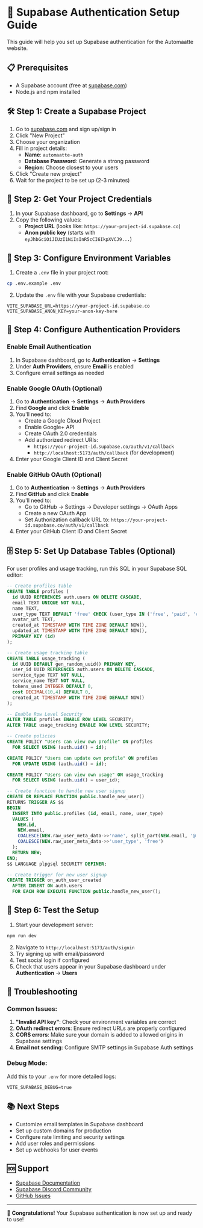 # 🚀 Supabase Authentication Setup Guide

This guide will help you set up Supabase authentication for the Automaatte website.

## 📋 Prerequisites

- A Supabase account (free at [supabase.com](https://supabase.com))
- Node.js and npm installed

## 🛠️ Step 1: Create a Supabase Project

1. Go to [supabase.com](https://supabase.com) and sign up/sign in
2. Click "New Project"
3. Choose your organization
4. Fill in project details:
   - **Name**: `automaatte-auth`
   - **Database Password**: Generate a strong password
   - **Region**: Choose closest to your users
5. Click "Create new project"
6. Wait for the project to be set up (2-3 minutes)

## 🔑 Step 2: Get Your Project Credentials

1. In your Supabase dashboard, go to **Settings** → **API**
2. Copy the following values:
   - **Project URL** (looks like: `https://your-project-id.supabase.co`)
   - **Anon public key** (starts with `eyJhbGciOiJIUzI1NiIsInR5cCI6IkpXVCJ9...`)

## 📝 Step 3: Configure Environment Variables

1. Create a `.env` file in your project root:
```bash
cp .env.example .env
```

2. Update the `.env` file with your Supabase credentials:
```env
VITE_SUPABASE_URL=https://your-project-id.supabase.co
VITE_SUPABASE_ANON_KEY=your-anon-key-here
```

## 🔐 Step 4: Configure Authentication Providers

### Enable Email Authentication
1. In Supabase dashboard, go to **Authentication** → **Settings**
2. Under **Auth Providers**, ensure **Email** is enabled
3. Configure email settings as needed

### Enable Google OAuth (Optional)
1. Go to **Authentication** → **Settings** → **Auth Providers**
2. Find **Google** and click **Enable**
3. You'll need to:
   - Create a Google Cloud Project
   - Enable Google+ API
   - Create OAuth 2.0 credentials
   - Add authorized redirect URIs:
     - `https://your-project-id.supabase.co/auth/v1/callback`
     - `http://localhost:5173/auth/callback` (for development)
4. Enter your Google Client ID and Client Secret

### Enable GitHub OAuth (Optional)
1. Go to **Authentication** → **Settings** → **Auth Providers**
2. Find **GitHub** and click **Enable**
3. You'll need to:
   - Go to GitHub → Settings → Developer settings → OAuth Apps
   - Create a new OAuth App
   - Set Authorization callback URL to: `https://your-project-id.supabase.co/auth/v1/callback`
4. Enter your GitHub Client ID and Client Secret

## 🗄️ Step 5: Set Up Database Tables (Optional)

For user profiles and usage tracking, run this SQL in your Supabase SQL editor:

```sql
-- Create profiles table
CREATE TABLE profiles (
  id UUID REFERENCES auth.users ON DELETE CASCADE,
  email TEXT UNIQUE NOT NULL,
  name TEXT,
  user_type TEXT DEFAULT 'free' CHECK (user_type IN ('free', 'paid', 'enterprise')),
  avatar_url TEXT,
  created_at TIMESTAMP WITH TIME ZONE DEFAULT NOW(),
  updated_at TIMESTAMP WITH TIME ZONE DEFAULT NOW(),
  PRIMARY KEY (id)
);

-- Create usage tracking table
CREATE TABLE usage_tracking (
  id UUID DEFAULT gen_random_uuid() PRIMARY KEY,
  user_id UUID REFERENCES auth.users ON DELETE CASCADE,
  service_type TEXT NOT NULL,
  service_name TEXT NOT NULL,
  tokens_used INTEGER DEFAULT 0,
  cost DECIMAL(10,4) DEFAULT 0,
  created_at TIMESTAMP WITH TIME ZONE DEFAULT NOW()
);

-- Enable Row Level Security
ALTER TABLE profiles ENABLE ROW LEVEL SECURITY;
ALTER TABLE usage_tracking ENABLE ROW LEVEL SECURITY;

-- Create policies
CREATE POLICY "Users can view own profile" ON profiles
  FOR SELECT USING (auth.uid() = id);

CREATE POLICY "Users can update own profile" ON profiles
  FOR UPDATE USING (auth.uid() = id);

CREATE POLICY "Users can view own usage" ON usage_tracking
  FOR SELECT USING (auth.uid() = user_id);

-- Create function to handle new user signup
CREATE OR REPLACE FUNCTION public.handle_new_user()
RETURNS TRIGGER AS $$
BEGIN
  INSERT INTO public.profiles (id, email, name, user_type)
  VALUES (
    NEW.id,
    NEW.email,
    COALESCE(NEW.raw_user_meta_data->>'name', split_part(NEW.email, '@', 1)),
    COALESCE(NEW.raw_user_meta_data->>'user_type', 'free')
  );
  RETURN NEW;
END;
$$ LANGUAGE plpgsql SECURITY DEFINER;

-- Create trigger for new user signup
CREATE TRIGGER on_auth_user_created
  AFTER INSERT ON auth.users
  FOR EACH ROW EXECUTE FUNCTION public.handle_new_user();
```

## 🚀 Step 6: Test the Setup

1. Start your development server:
```bash
npm run dev
```

2. Navigate to `http://localhost:5173/auth/signin`
3. Try signing up with email/password
4. Test social login if configured
5. Check that users appear in your Supabase dashboard under **Authentication** → **Users**

## 🔧 Troubleshooting

### Common Issues:

1. **"Invalid API key"**: Check your environment variables are correct
2. **OAuth redirect errors**: Ensure redirect URLs are properly configured
3. **CORS errors**: Make sure your domain is added to allowed origins in Supabase settings
4. **Email not sending**: Configure SMTP settings in Supabase Auth settings

### Debug Mode:
Add this to your `.env` for more detailed logs:
```env
VITE_SUPABASE_DEBUG=true
```

## 📚 Next Steps

- Customize email templates in Supabase dashboard
- Set up custom domains for production
- Configure rate limiting and security settings
- Add user roles and permissions
- Set up webhooks for user events

## 🆘 Support

- [Supabase Documentation](https://supabase.com/docs)
- [Supabase Discord Community](https://discord.supabase.com)
- [GitHub Issues](https://github.com/supabase/supabase/issues)

---

🎉 **Congratulations!** Your Supabase authentication is now set up and ready to use!
